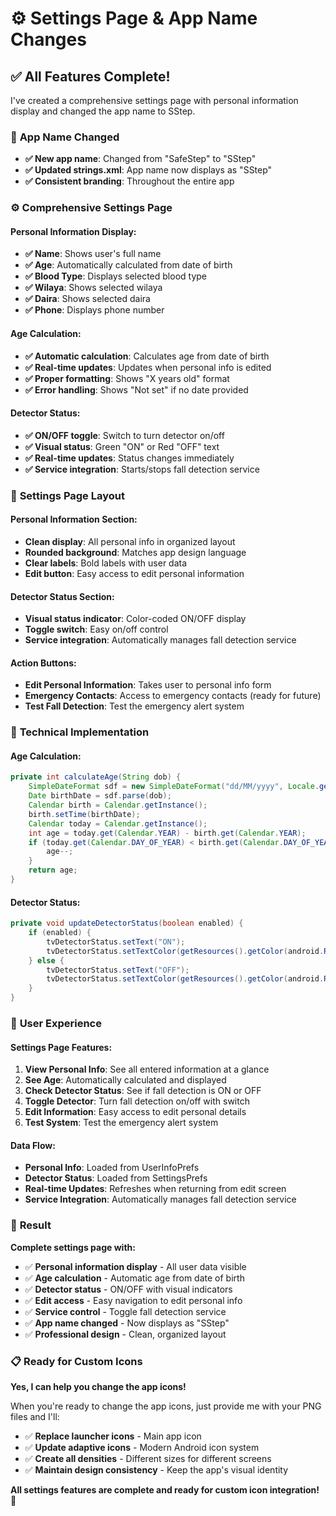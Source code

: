 # ⚙️ Settings Page & App Name Changes

## ✅ All Features Complete!

I've created a comprehensive settings page with personal information display and changed the app name to SStep.

### 📱 **App Name Changed**
- **✅ New app name**: Changed from "SafeStep" to "SStep"
- **✅ Updated strings.xml**: App name now displays as "SStep"
- **✅ Consistent branding**: Throughout the entire app

### ⚙️ **Comprehensive Settings Page**

#### **Personal Information Display:**
- **✅ Name**: Shows user's full name
- **✅ Age**: Automatically calculated from date of birth
- **✅ Blood Type**: Displays selected blood type
- **✅ Wilaya**: Shows selected wilaya
- **✅ Daira**: Shows selected daira
- **✅ Phone**: Displays phone number

#### **Age Calculation:**
- **✅ Automatic calculation**: Calculates age from date of birth
- **✅ Real-time updates**: Updates when personal info is edited
- **✅ Proper formatting**: Shows "X years old" format
- **✅ Error handling**: Shows "Not set" if no date provided

#### **Detector Status:**
- **✅ ON/OFF toggle**: Switch to turn detector on/off
- **✅ Visual status**: Green "ON" or Red "OFF" text
- **✅ Real-time updates**: Status changes immediately
- **✅ Service integration**: Starts/stops fall detection service

### 🎨 **Settings Page Layout**

#### **Personal Information Section:**
- **Clean display**: All personal info in organized layout
- **Rounded background**: Matches app design language
- **Clear labels**: Bold labels with user data
- **Edit button**: Easy access to edit personal information

#### **Detector Status Section:**
- **Visual status indicator**: Color-coded ON/OFF display
- **Toggle switch**: Easy on/off control
- **Service integration**: Automatically manages fall detection service

#### **Action Buttons:**
- **Edit Personal Information**: Takes user to personal info form
- **Emergency Contacts**: Access to emergency contacts (ready for future)
- **Test Fall Detection**: Test the emergency alert system

### 🔧 **Technical Implementation**

#### **Age Calculation:**
```java
private int calculateAge(String dob) {
    SimpleDateFormat sdf = new SimpleDateFormat("dd/MM/yyyy", Locale.getDefault());
    Date birthDate = sdf.parse(dob);
    Calendar birth = Calendar.getInstance();
    birth.setTime(birthDate);
    Calendar today = Calendar.getInstance();
    int age = today.get(Calendar.YEAR) - birth.get(Calendar.YEAR);
    if (today.get(Calendar.DAY_OF_YEAR) < birth.get(Calendar.DAY_OF_YEAR)) {
        age--;
    }
    return age;
}
```

#### **Detector Status:**
```java
private void updateDetectorStatus(boolean enabled) {
    if (enabled) {
        tvDetectorStatus.setText("ON");
        tvDetectorStatus.setTextColor(getResources().getColor(android.R.color.holo_green_dark));
    } else {
        tvDetectorStatus.setText("OFF");
        tvDetectorStatus.setTextColor(getResources().getColor(android.R.color.holo_red_dark));
    }
}
```

### 📱 **User Experience**

#### **Settings Page Features:**
1. **View Personal Info**: See all entered information at a glance
2. **See Age**: Automatically calculated and displayed
3. **Check Detector Status**: See if fall detection is ON or OFF
4. **Toggle Detector**: Turn fall detection on/off with switch
5. **Edit Information**: Easy access to edit personal details
6. **Test System**: Test the emergency alert system

#### **Data Flow:**
- **Personal Info**: Loaded from UserInfoPrefs
- **Detector Status**: Loaded from SettingsPrefs
- **Real-time Updates**: Refreshes when returning from edit screen
- **Service Integration**: Automatically manages fall detection service

### 🎯 **Result**

**Complete settings page with:**
- ✅ **Personal information display** - All user data visible
- ✅ **Age calculation** - Automatic age from date of birth
- ✅ **Detector status** - ON/OFF with visual indicators
- ✅ **Edit access** - Easy navigation to edit personal info
- ✅ **Service control** - Toggle fall detection service
- ✅ **App name changed** - Now displays as "SStep"
- ✅ **Professional design** - Clean, organized layout

### 📋 **Ready for Custom Icons**

**Yes, I can help you change the app icons!** 

When you're ready to change the app icons, just provide me with your PNG files and I'll:
- ✅ **Replace launcher icons** - Main app icon
- ✅ **Update adaptive icons** - Modern Android icon system
- ✅ **Create all densities** - Different sizes for different screens
- ✅ **Maintain design consistency** - Keep the app's visual identity

**All settings features are complete and ready for custom icon integration!** 🎉
